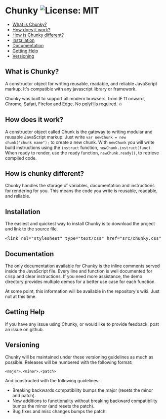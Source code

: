 # Chunky ![License: MIT](https://img.shields.io/badge/License-MIT-blue.svg)
* [What is Chunky?](#what-is-chunky)
* [How does it work?](#how-does-it-work)
* [How is Chunky different?](#how-is-chunky-different)
* [Installation](#installation)
* [Documentation](#documentation)
* [Getting Help](#getting-help)
* [Versioning](#versioning)

## What is Chunky?
A constructor object for writing reusable, readable, and reliable JavaScript markup. It's compatible with any javascript library or framework. 

Chunky was built to support all modern browsers, from IE 11 onward, Chrome, Safari, Firefox and Edge. No polyfills required. :fire: 


## How does it work?
A constructor object called Chunk is the gateway to writing modular and reusable JavaScript markup. Just write <code>var newChunk = new chunk("chunk name");</code> to create a new chunk. With <code>newChunk</code> you will write build instructions using the <code>instruct</code> function, <code>newChunk.instruct(func)</code>. When ready to render, use the ready function, <code>newChunk.ready()</code>, to retrieve compiled code. 


## How is chunky different?
Chunky handles the storage of variables, documentation and instructions for rendering for you. This means the code you write is reusable, readable, and reliable.

## Installation
The easiest and quickest way to install Chunky is to download the project and link to the source file.

<pre>
&lt;link rel="stylesheet" type="text/css" href="src/chunky.css"&gt;
</pre>


## Documentation
The only documentation available for Chunky is the inline comments served inside the JavaScript file. Every line and function is well documented for crisp and clear instructions. If you need more assistance, the demo directory provides multiple demos for a better use case for each function.

At some point, this information will be available in the repository's wiki. Just not at this time.


## Getting Help
If you have any issue using Chunky, or would like to provide feedback, post an issue on github.


## Versioning
Chunky will be maintained under these versioning guidelines as much as possible. Releases will be numbered with the following format:

`<major>.<minor>.<patch>`

And constructed with the following guidelines:
+ Breaking backwards compatibility bumps the major (resets the minor and patch).
+ New additions to functionality without breaking backward compatibility bumps the minor (and resets the patch).
+ Bug fixes and misc changes bumps the patch.
